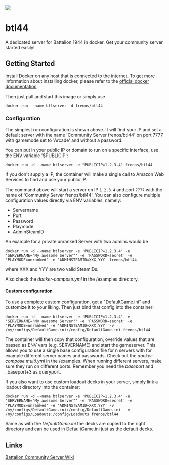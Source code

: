 [![](https://img.shields.io/docker/pulls/frenos/btl44.svg)](https://hub.docker.com/r/frenos/btl44/ "Click to view the image on Docker Hub")

# btl44
A dedicated server for Battalion 1944 in docker.
Get your community server started easily!

## Getting Started

Install Docker on any host that is connected to the internet.
To get more information about installing docker, please refer to the [official docker documentation](https://docs.docker.com/install/).

Then just pull and start this image or simply use
```
docker run --name btlserver -d frenos/btl44
```

### Configuration

The simplest run configuration is shown above. It will find your IP and set a default server with the name 'Community Server frenos/btl44' on port 7777 with gamemode set to 'Arcade' and without a password.

You can put in your public IP or domain to run on a specific interface, use the ENV variable '$PUBLICIP':
```
docker run -d --name btlserver -e "PUBLICIP=1.2.3.4" frenos/btl44
```
If you don't supply a IP, the container will make a single call to Amazon Web Services to find and use your public IP.

The command above will start a server on IP `1.2.3.4` and port `7777` with the name of 'Community Server frenos/btl44'.
You can also configure multiple configuration values directly via ENV variables, namely:
- Servername
- Port
- Password
- Playmode
- AdminSteamID

An example for a private unranked Server with two admins would be
```
docker run -d --name btlserver -e 'PUBLICIP=1.2.3.4' -e 'SERVERNAME="My awesome Server"' -e 'PASSWORD=secret' -e 'PLAYMODE=unranked' -e 'ADMINSTEAMID=XXX,YYY' frenos/btl44
```
where XXX and YYY are two valid SteamIDs.

Also check the _docker-compose.yml_ in the /examples directory.
#### Custom configuration
To use a complete custom configuration, get a "DefaultGame.ini" and customize it to your liking.
Then just bind that config into the container:
```
docker run -d --name btlserver -e 'PUBLICIP=1.2.3.4' -e 'SERVERNAME="My awesome Server"' -e 'PASSWORD=secret' -e 'PLAYMODE=unranked' -e 'ADMINSTEAMID=XXX,YYY' -v /my/configs/DefaultGame.ini:/config/DefaultGame.ini frenos/btl44
```
The container will then copy that configuration, override values that are passed as ENV vars (e.g. SERVERNAME) and start the gameserver. This allows you to use a single base configuration file for n servers with for example different server names and passwords.
Check out the _docker-compose.multi.yml_ in the /examples. When running different servers, make sure they run on different ports. Remember you need the _baseport_ and _baseport+3 as queryport. 

If you also want to use custom loadout decks in your server, simply link a loadout directory into the container: 
```
docker run -d --name btlserver -e 'PUBLICIP=1.2.3.4' -e 'SERVERNAME="My awesome Server"' -e 'PASSWORD=secret' -e 'PLAYMODE=unranked' -e 'ADMINSTEAMID=XXX,YYY' -v /my/configs/DefaultGame.ini:/config/DefaultGame.ini  -v /my/configs/Loadouts:/config/Loadouts frenos/btl44
```
Same as with the _DefaultGame.ini_ the decks are copied to the right directory and can be used in DefaultGame.ini just as the default decks.

## Links
[Battalion Community Server Wiki](http://wiki.battaliongame.com)
